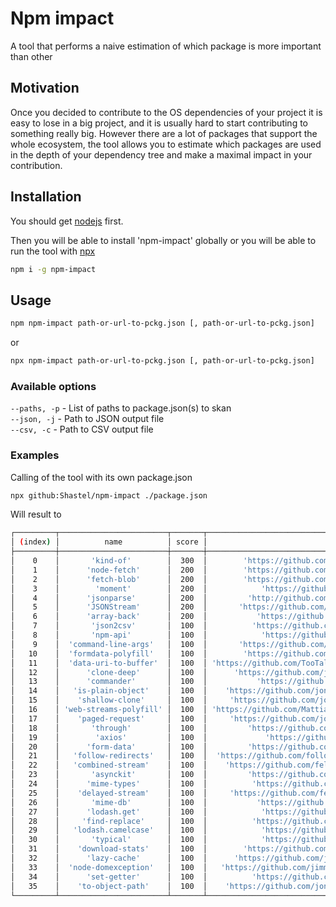 # Npm impact

A tool that performs a naive estimation of which package is more important than other

## Motivation

Once you decided to contribute to the OS dependencies of your project it is easy to lose in a big project, and it is usually hard to start contributing to something really big. However there are a lot of packages that support the whole ecosystem, the tool allows you to estimate which packages are used in the depth of your dependency tree and make a maximal impact in your contribution. 

## Installation

You should get [nodejs](https://nodejs.org/en/) first.

Then you will be able to install 'npm-impact' globally or you will be able to run the tool with [npx](https://www.npmjs.com/package/npx)
```sh
npm i -g npm-impact
```

## Usage
```sh
npm npm-impact path-or-url-to-pckg.json [, path-or-url-to-pckg.json]
```

or
```sh
npx npm-impact path-or-url-to-pckg.json [, path-or-url-to-pckg.json]
```

### Available options
`--paths, -p` - List of paths to package.json(s) to skan  
`--json, -j` - Path to JSON output file  
`--csv, -c` - Path to CSV output file

### Examples

Calling of the tool with its own package.json

```sh
npx github:Shastel/npm-impact ./package.json
```

Will result to

```sh
┌─────────┬────────────────────────┬───────┬─────────────────────────────────────────────────────────────────┐
│ (index) │          name          │ score │                             issues                              │
├─────────┼────────────────────────┼───────┼─────────────────────────────────────────────────────────────────┤
│    0    │       'kind-of'        │  300  │        'https://github.com/jonschlinkert/kind-of/issues'        │
│    1    │      'node-fetch'      │  200  │        'https://github.com/node-fetch/node-fetch/issues'        │
│    2    │      'fetch-blob'      │  200  │        'https://github.com/node-fetch/fetch-blob/issues'        │
│    3    │        'moment'        │  200  │            'https://github.com/moment/moment/issues'            │
│    4    │      'jsonparse'       │  200  │         'http://github.com/creationix/jsonparse/issues'         │
│    5    │      'JSONStream'      │  200  │       'https://github.com/dominictarr/JSONStream/issues'        │
│    6    │      'array-back'      │  200  │           'https://github.com/75lb/array-back/issues'           │
│    7    │       'json2csv'       │  100  │          'https://github.com/zemirco/json2csv/issues'           │
│    8    │       'npm-api'        │  100  │            'https://github.com/doowb/npm-api/issues'            │
│    9    │  'command-line-args'   │  100  │       'https://github.com/75lb/command-line-args/issues'        │
│   10    │  'formdata-polyfill'   │  100  │        'https://github.com/jimmywarting/FormData/issues'        │
│   11    │  'data-uri-to-buffer'  │  100  │ 'https://github.com/TooTallNate/node-data-uri-to-buffer/issues' │
│   12    │      'clone-deep'      │  100  │      'https://github.com/jonschlinkert/clone-deep/issues'       │
│   13    │      'commander'       │  100  │           'https://github.com/tj/commander.js/issues'           │
│   14    │   'is-plain-object'    │  100  │    'https://github.com/jonschlinkert/is-plain-object/issues'    │
│   15    │    'shallow-clone'     │  100  │     'https://github.com/jonschlinkert/shallow-clone/issues'     │
│   16    │ 'web-streams-polyfill' │  100  │ 'https://github.com/MattiasBuelens/web-streams-polyfill/issues' │
│   17    │    'paged-request'     │  100  │     'https://github.com/jonschlinkert/paged-request/issues'     │
│   18    │       'through'        │  100  │         'https://github.com/dominictarr/through/issues'         │
│   19    │        'axios'         │  100  │             'https://github.com/axios/axios/issues'             │
│   20    │      'form-data'       │  100  │         'https://github.com/form-data/form-data/issues'         │
│   21    │   'follow-redirects'   │  100  │  'https://github.com/follow-redirects/follow-redirects/issues'  │
│   22    │   'combined-stream'    │  100  │    'https://github.com/felixge/node-combined-stream/issues'     │
│   23    │       'asynckit'       │  100  │         'https://github.com/alexindigo/asynckit/issues'         │
│   24    │      'mime-types'      │  100  │          'https://github.com/jshttp/mime-types/issues'          │
│   25    │    'delayed-stream'    │  100  │     'https://github.com/felixge/node-delayed-stream/issues'     │
│   26    │       'mime-db'        │  100  │           'https://github.com/jshttp/mime-db/issues'            │
│   27    │      'lodash.get'      │  100  │            'https://github.com/lodash/lodash/issues'            │
│   28    │     'find-replace'     │  100  │          'https://github.com/75lb/find-replace/issues'          │
│   29    │   'lodash.camelcase'   │  100  │            'https://github.com/lodash/lodash/issues'            │
│   30    │       'typical'        │  100  │            'https://github.com/75lb/typical/issues'             │
│   31    │    'download-stats'    │  100  │        'https://github.com/doowb/download-stats/issues'         │
│   32    │      'lazy-cache'      │  100  │      'https://github.com/jonschlinkert/lazy-cache/issues'       │
│   33    │  'node-domexception'   │  100  │   'https://github.com/jimmywarting/node-domexception/issues'    │
│   34    │      'set-getter'      │  100  │          'https://github.com/doowb/set-getter/issues'           │
│   35    │    'to-object-path'    │  100  │    'https://github.com/jonschlinkert/to-object-path/issues'     │
└─────────┴────────────────────────┴───────┴─────────────────────────────────────────────────────────────────┘
```
